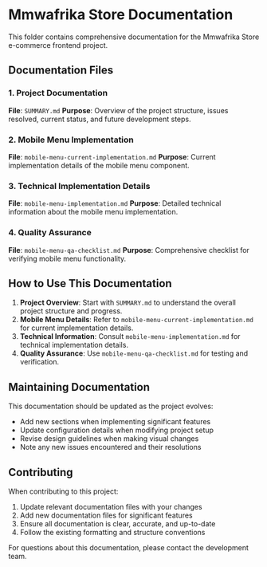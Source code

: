 # Mmwafrika Store Documentation

This folder contains comprehensive documentation for the Mmwafrika Store e-commerce frontend project.

## Documentation Files

### 1. Project Documentation
**File**: `SUMMARY.md`
**Purpose**: Overview of the project structure, issues resolved, current status, and future development steps.

### 2. Mobile Menu Implementation
**File**: `mobile-menu-current-implementation.md`
**Purpose**: Current implementation details of the mobile menu component.

### 3. Technical Implementation Details
**File**: `mobile-menu-implementation.md`
**Purpose**: Detailed technical information about the mobile menu implementation.

### 4. Quality Assurance
**File**: `mobile-menu-qa-checklist.md`
**Purpose**: Comprehensive checklist for verifying mobile menu functionality.

## How to Use This Documentation

1. **Project Overview**: Start with `SUMMARY.md` to understand the overall project structure and progress.
2. **Mobile Menu Details**: Refer to `mobile-menu-current-implementation.md` for current implementation details.
3. **Technical Information**: Consult `mobile-menu-implementation.md` for technical implementation details.
4. **Quality Assurance**: Use `mobile-menu-qa-checklist.md` for testing and verification.

## Maintaining Documentation

This documentation should be updated as the project evolves:
- Add new sections when implementing significant features
- Update configuration details when modifying project setup
- Revise design guidelines when making visual changes
- Note any new issues encountered and their resolutions

## Contributing

When contributing to this project:
1. Update relevant documentation files with your changes
2. Add new documentation files for significant features
3. Ensure all documentation is clear, accurate, and up-to-date
4. Follow the existing formatting and structure conventions

For questions about this documentation, please contact the development team.